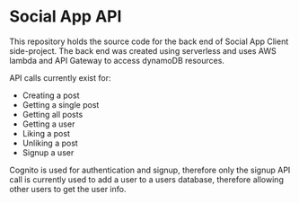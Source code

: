 # Social App API
This repository holds the source code for the back end of Social App Client side-project. The back end was created using serverless and uses AWS lambda and API Gateway to access dynamoDB resources.

API calls currently exist for:
- Creating a post
- Getting a single post
- Getting all posts
- Getting a user
- Liking a post
- Unliking a post
- Signup a user

Cognito is used for authentication and signup, therefore only the signup API call is currently used to add a user to a users database, therefore allowing other users to get the user info.